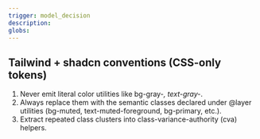 ```yaml
---
trigger: model_decision
description:
globs:
---
```


## Tailwind + shadcn conventions (CSS-only tokens)

1. Never emit literal color utilities like bg-gray-_, text-gray-_.
2. Always replace them with the semantic classes declared under @layer utilities
   (bg-muted, text-muted-foreground, bg-primary, etc.).
3. Extract repeated class clusters into class-variance-authority (cva) helpers.

